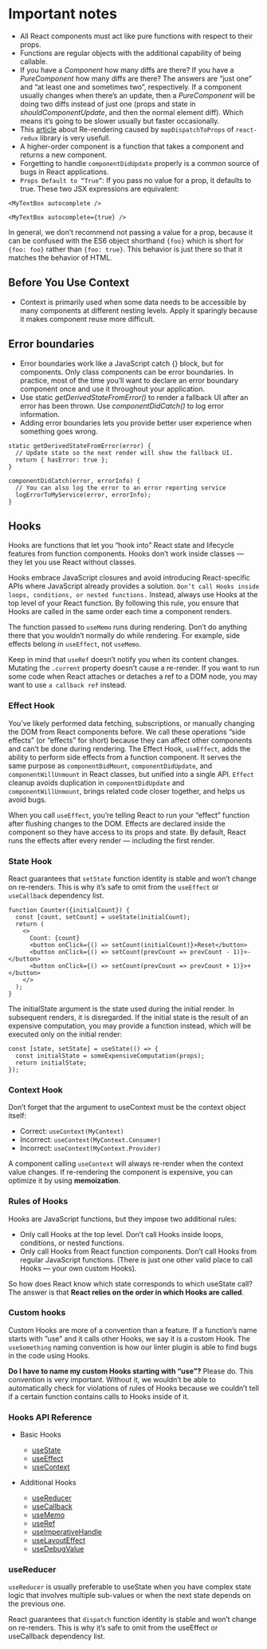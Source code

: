 # Important notes

- All React components must act like pure functions with respect to their props.
- Functions are regular objects with the additional capability of being callable.
- If you have a _Component_ how many diffs are there? If you have a _PureComponent_ how many diffs are there? The answers are “just one” and “at least one and sometimes two”, respectively. If a component usually changes when there’s an update, then a _PureComponent_ will be doing two diffs instead of just one (props and state in _shouldComponentUpdate_, and then the normal element diff). Which means it’s going to be slower usually but faster occasionally.
- This [article](https://spin.atomicobject.com/2018/04/02/redux-rerendering/) about Re-rendering caused by `mapDispatchToProps` of `react-redux` library is very usefull.
- A higher-order component is a function that takes a component and returns a new component.
- Forgetting to handle `componentDidUpdate` properly is a common source of bugs in React applications.
- `Props Default to “True”`: If you pass no value for a prop, it defaults to true. These two JSX expressions are equivalent:

```
<MyTextBox autocomplete />

<MyTextBox autocomplete={true} />
```

In general, we don’t recommend not passing a value for a prop, because it can be confused with the ES6 object shorthand `{foo}` which is short for `{foo: foo}` rather than `{foo: true}`. This behavior is just there so that it matches the behavior of HTML.

## Before You Use Context

- Context is primarily used when some data needs to be accessible by many components at different nesting levels. Apply it sparingly because it makes component reuse more difficult.

## Error boundaries

- Error boundaries work like a JavaScript catch {} block, but for components. Only class components can be error boundaries. In practice, most of the time you’ll want to declare an error boundary component once and use it throughout your application.
- Use static _getDerivedStateFromError()_ to render a fallback UI after an error has been thrown. Use _componentDidCatch()_ to log error information.
- Adding error boundaries lets you provide better user experience when something goes wrong.

```
static getDerivedStateFromError(error) {
  // Update state so the next render will show the fallback UI.
  return { hasError: true };
}

componentDidCatch(error, errorInfo) {
  // You can also log the error to an error reporting service
  logErrorToMyService(error, errorInfo);
}
```

## Hooks

Hooks are functions that let you “hook into” React state and lifecycle features from function components. Hooks don’t work inside classes — they let you use React without classes.

Hooks embrace JavaScript closures and avoid introducing React-specific APIs where JavaScript already provides a solution.
`Don’t call Hooks inside loops, conditions, or nested functions.` Instead, always use Hooks at the top level of your React function. By following this rule, you ensure that Hooks are called in the same order each time a component renders.

The function passed to `useMemo` runs during rendering. Don’t do anything there that you wouldn’t normally do while rendering. For example, side effects belong in `useEffect`, not `useMemo`.

Keep in mind that `useRef` doesn’t notify you when its content changes. Mutating the `.current` property doesn’t cause a re-render. If you want to run some code when React attaches or detaches a ref to a DOM node, you may want to use `a callback ref` instead.

### Effect Hook

You’ve likely performed data fetching, subscriptions, or manually changing the DOM from React components before. We call these operations “side effects” (or “effects” for short) because they can affect other components and can’t be done during rendering.
The Effect Hook, `useEffect`, adds the ability to perform side effects from a function component. It serves the same purpose as `componentDidMount`, `componentDidUpdate`, and `componentWillUnmount` in React classes, but unified into a single API.
`Effect` cleanup avoids duplication in `componentDidUpdate` and `componentWillUnmount`, brings related code closer together, and helps us avoid bugs.

When you call `useEffect`, you’re telling React to run your “effect” function after flushing changes to the DOM. Effects are declared inside the component so they have access to its props and state. By default, React runs the effects after every render — including the first render.

### State Hook

React guarantees that `setState` function identity is stable and won’t change on re-renders. This is why it’s safe to omit from the `useEffect` or `useCallback` dependency list.

```
function Counter({initialCount}) {
  const [count, setCount] = useState(initialCount);
  return (
    <>
      Count: {count}
      <button onClick={() => setCount(initialCount)}>Reset</button>
      <button onClick={() => setCount(prevCount => prevCount - 1)}>-</button>
      <button onClick={() => setCount(prevCount => prevCount + 1)}>+</button>
    </>
  );
}
```

The initialState argument is the state used during the initial render. In subsequent renders, it is disregarded. If the initial state is the result of an expensive computation, you may provide a function instead, which will be executed only on the initial render:

```
const [state, setState] = useState(() => {
  const initialState = someExpensiveComputation(props);
  return initialState;
});
```

### Context Hook

Don’t forget that the argument to useContext must be the context object itself:

- Correct: `useContext(MyContext)`
- Incorrect: `useContext(MyContext.Consumer)`
- Incorrect: `useContext(MyContext.Provider)`

A component calling `useContext` will always re-render when the context value changes. If re-rendering the component is expensive, you can optimize it by using **memoization**.

### Rules of Hooks

Hooks are JavaScript functions, but they impose two additional rules:

- Only call Hooks at the top level. Don’t call Hooks inside loops, conditions, or nested functions.
- Only call Hooks from React function components. Don’t call Hooks from regular JavaScript functions. (There is just one other valid place to call Hooks — your own custom Hooks).

So how does React know which state corresponds to which useState call? The answer is that **React relies on the order in which Hooks are called**.

### Custom hooks

Custom Hooks are more of a convention than a feature. If a function’s name starts with ”use” and it calls other Hooks, we say it is a custom Hook. The `useSomething` naming convention is how our linter plugin is able to find bugs in the code using Hooks.

**Do I have to name my custom Hooks starting with “use”?** Please do. This convention is very important. Without it, we wouldn’t be able to automatically check for violations of rules of Hooks because we couldn’t tell if a certain function contains calls to Hooks inside of it.

### Hooks API Reference

- Basic Hooks

  - [useState](https://reactjs.org/docs/hooks-reference.html#usestate)
  - [useEffect](https://reactjs.org/docs/hooks-reference.html#useeffect)
  - [useContext](https://reactjs.org/docs/hooks-reference.html#usecontext)

- Additional Hooks

  - [useReducer](https://reactjs.org/docs/hooks-reference.html#usereducer)
  - [useCallback](https://reactjs.org/docs/hooks-reference.html#usecallback)
  - [useMemo](https://reactjs.org/docs/hooks-reference.html#usememo)
  - [useRef](https://reactjs.org/docs/hooks-reference.html#useref)
  - [useImperativeHandle](https://reactjs.org/docs/hooks-reference.html#useimperativehandle)
  - [useLayoutEffect](https://reactjs.org/docs/hooks-reference.html#uselayouteffect)
  - [useDebugValue](https://reactjs.org/docs/hooks-reference.html#usedebugvalue)

### useReducer

`useReducer` is usually preferable to useState when you have complex state logic that involves multiple sub-values or when the next state depends on the previous one.

React guarantees that `dispatch` function identity is stable and won’t change on re-renders. This is why it’s safe to omit from the useEffect or useCallback dependency list.
